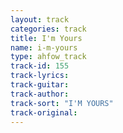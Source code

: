 ```yaml
---
layout: track
categories: track
title: I'm Yours
name: i-m-yours
type: ahfow_track
track-id: 155
track-lyrics: 
track-guitar: 
track-author: 
track-sort: "I'M YOURS"
track-original: 
---
```

